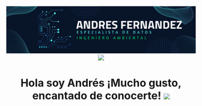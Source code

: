 ## 
<!--
**andresfz85/andresfz85** is a ✨ _special_ ✨ repository because its `README.md` (this file) appears on your GitHub profile.

Here are some ideas to get you started:

- 🔭 I’m currently working on ...
- 🌱 I’m currently learning ...
- 👯 I’m looking to collaborate on ...
- 🤔 I’m looking for help with ...
- 💬 Ask me about ...
- 📫 How to reach me: ...
- 😄 Pronouns: ...
- ⚡ Fun fact: ...
-->

<div id="header" align="center">
  <img decoding="async" src="banner_p.png" width="800"/>
</div>
<div id="badges" align="center">

 <img decoding="async" src="https://img.shields.io/badge/LinkedIn-0077B5" href="https://www.linkedin.com/in/andres-fernandez-a0875423/" width="200px"/>

  <h1>
  Hola soy Andrés ¡Mucho gusto, encantado de conocerte!
  <img decoding="async" src="https://i.giphy.com/media/v1.Y2lkPTc5MGI3NjExMDA1eTJwMzFtYzM2d25jcW84MnQybmtyaWFkOGZkdDFybnBidXkxNiZlcD12MV9pbnRlcm5hbF9naWZfYnlfaWQmY3Q9Zw/3o7TKJNFVZ4xCMriFy/giphy.gif" width="50px"/>
</h1>

